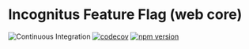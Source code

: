 # Incognitus Feature Flag (web core)

![Continuous Integration](https://github.com/Incognitus-Io/client-web-core/workflows/Continuous%20Integration/badge.svg)
[![codecov](https://codecov.io/gh/Incognitus-Io/client-web-core/branch/master/graph/badge.svg?token=BNC9RERF0K)](https://codecov.io/gh/Incognitus-Io/client-web-core)
[![npm version](https://badge.fury.io/js/%40incognitus%2Fclient-web-core.svg)](https://badge.fury.io/js/%40incognitus%2Fclient-web-core)
